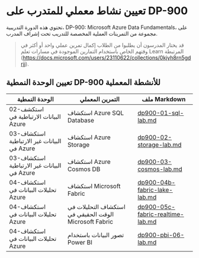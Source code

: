 # تعيين نشاط معملي للمتدرب على DP-900

تحتوي هذه الدورة التدريبية، DP-900: Microsoft Azure Data Fundamentals، على مجموعة من التمرينات العملية المخصصة للتدريب تحت إشراف المدرب. 

> قد يختار المدرسون أن يطلبوا من الطلاب إكمال تمرين عملي واحد أو أكثر في وقتهم الخاص باستخدام التمارين الموجودة في مسارات تعلم Learn المرتبطة (https://docs.microsoft.com/users/23110622/collections/0kjyh8rn5gdrjj). 

## تعيين الوحدة النمطية DP-900 للأنشطة المعملية

| الوحدة النمطية | التمرين المعملي | ملف Markdown |
| --- | --- | --- |
| 02-استكشف البيانات الارتباطية في Azure | استكشاف Azure SQL Database | [dp900-01-sql-lab.md](https://github.com/MicrosoftLearning/DP-900T00A-Azure-Data-Fundamentals/blob/master/Instructions/Labs/dp900-01-sql-lab.md) |
| 03-استكشاف البيانات غير الارتباطية في Azure | استكشاف Azure Storage | [dp900-02-storage-lab.md](https://github.com/MicrosoftLearning/DP-900T00A-Azure-Data-Fundamentals/blob/master/Instructions/Labs/dp900-02-storage-lab.md) |
| 03-استكشاف البيانات غير الارتباطية في Azure| استكشاف Azure Cosmos DB  | [dp900-03-cosmos-lab.md](https://github.com/MicrosoftLearning/DP-900T00A-Azure-Data-Fundamentals/blob/master/Instructions/Labs/dp900-03-cosmos-lab.md) |
| 04-استكشاف تحليلات البيانات في Azure | استكشاف Microsoft Fabric | [dp900-04b-fabric-lake-lab.md](https://github.com/MicrosoftLearning/DP-900T00A-Azure-Data-Fundamentals/blob/master/Instructions/Labs/dp900-04b-fabric-lake-lab.md) |
| 04-استكشاف تحليلات البيانات في Azure | استكشاف التحليلات في الوقت الحقيقي في Microsoft Fabric | [dp900-05c-fabric-realtime-lab.md](https://github.com/MicrosoftLearning/DP-900T00A-Azure-Data-Fundamentals/blob/master/Instructions/Labs/dp900-05c-fabric-realtime-lab.md) |
| 04-استكشاف تحليلات البيانات في Azure | تصور البيانات باستخدام Power BI | [dp900-pbi-06-lab.md](https://github.com/MicrosoftLearning/DP-900T00A-Azure-Data-Fundamentals/blob/master/Instructions/Labs/dp900-pbi-06-lab.md) |

